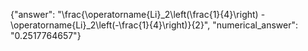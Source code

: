 {"answer": "\\frac{\\operatorname{Li}_2\\left(\\frac{1}{4}\\right) - \\operatorname{Li}_2\\left(-\\frac{1}{4}\\right)}{2}", "numerical_answer": "0.2517764657"}